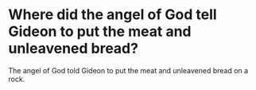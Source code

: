 # Where did the angel of God tell Gideon to put the meat and unleavened bread?

The angel of God told Gideon to put the meat and unleavened bread on a rock.
